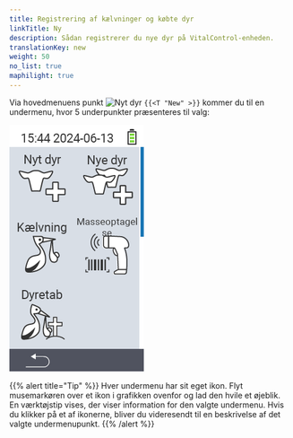 ```yaml
---
title: Registrering af kælvninger og købte dyr
linkTitle: Ny
description: Sådan registrerer du nye dyr på VitalControl-enheden.
translationKey: new
weight: 50
no_list: true
maphilight: true
---
```

Via hovedmenuens punkt <img src="/icons/main/new-animal.svg" width="35" align="bottom" alt="Nyt dyr" /> `{{<T "New" >}}` kommer du til en undermenu, hvor 5 underpunkter præsenteres til valg:

<img src="images/neuen.png" alt="VitalControl Ny" title="Ny" usemap="#workmap" class="maphilight" />

<map name="workmap">
  <area shape="rect" coords="3,40,116,160" alt="Nyt dyr" title="Sådan registrerer du et nyt dyr ved hjælp af VitalControl-enheden&#10;Musseklik: åben dokumentation" href="/en/docs/new/animal/">
  <area shape="rect" coords="3,160,116,280" alt="Kælvning" title="Sådan registrerer du en ny kælvning ved hjælp af VitalControl-enheden&#10;Musseklik: åben dokumentation" href="/en/docs/new/calving/">
  <area shape="rect" coords="3,280,116,399" alt="Dyretab" title="Sådan registrerer du tabet af et dyr ved hjælp af VitalControl-enheden&#10;Musseklik: åben dokumentation" href="/en/docs/new/animal-loss/">

  <area shape="rect" coords="116,40,230,160" alt="Nye dyr" title="Sådan opretter du flere nye dyr på VitalControl-enheden ved hjælp af en enkelt handling&#10;Musseklik: åben dokumentation" href="/en/docs/new/animals/">
  <area shape="rect" coords="116,160,230,280" alt="Masseoptagelse" title="Brug stregkodescanneren til at registrere en række dyr&#10;Musseklik: åben dokumentation" href="/en/docs/new/bulk-recording/">

  <area shape="rect" coords="1,401,100,439" alt="Tilbage" title="Hop et niveau tilbage&#10;Musseklik: til dokumentationen" href="/en/docs/menu/mainmenu/">
</map>

{{% alert title="Tip" %}}
Hver undermenu har sit eget ikon. Flyt musemarkøren over et ikon i grafikken ovenfor og lad den hvile et øjeblik. En værktøjstip vises, der viser information for den valgte undermenu. Hvis du klikker på et af ikonerne, bliver du videresendt til en beskrivelse af det valgte undermenupunkt.
{{% /alert %}}


